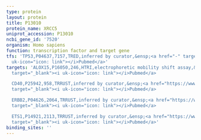 ```yaml
---
type: protein
layout: protein
title: P13010
protein_name: XRCC5
uniprot_accession: P13010
ncbi_gene_id: '7520'
organism: Homo sapiens
function: transcription factor and target gene
tfs: 'TP53,P04637,7157,TRED,inferred by curator,&ensp;<a href="-" target="_blank"><i
  uk-icon="icon: link"></i>Pubmed</a>'
targets: 'ALOX15,P16050,246,HTRI,electrophoretic mobility shift assay,&ensp;<a href="https://www.ncbi.nlm.nih.gov/pubmed/?term=11196700%5Buid%5D"
  target="_blank"><i uk-icon="icon: link"></i>Pubmed</a>

  CD40,P25942,958,TRRUST,inferred by curator,&ensp;<a href="https://www.ncbi.nlm.nih.gov/pubmed/?term=17031478%5Buid%5D"
  target="_blank"><i uk-icon="icon: link"></i>Pubmed</a>

  ERBB2,P04626,2064,TRRUST,inferred by curator,&ensp;<a href="https://www.ncbi.nlm.nih.gov/pubmed/?term=22899247%5Buid%5D"
  target="_blank"><i uk-icon="icon: link"></i>Pubmed</a>

  ETS1,P14921,2113,TRRUST,inferred by curator,&ensp;<a href="https://www.ncbi.nlm.nih.gov/pubmed/?term=19836356%5Buid%5D"
  target="_blank"><i uk-icon="icon: link"></i>Pubmed</a>'
binding_sites: ''
---
```

